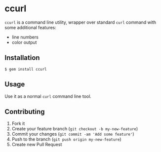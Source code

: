 # ccurl

`ccurl` is a command line utility, wrapper over standard `curl` command with some additional features:

* line numbers
* color output

## Installation

    $ gem install ccurl

## Usage

Use it as a normal `curl` command line tool.

## Contributing

1. Fork it
2. Create your feature branch (`git checkout -b my-new-feature`)
3. Commit your changes (`git commit -am 'Add some feature'`)
4. Push to the branch (`git push origin my-new-feature`)
5. Create new Pull Request
